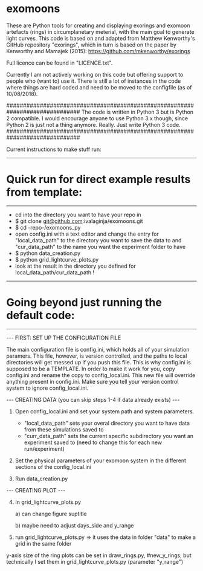 # exomoons

These are Python tools for creating and displaying exorings and exomoon artefacts (rings) in circumplanetary meterial,
with the main goal to generate light curves.
This code is based on and adapted from Matthew Kenworthy's GitHub repository "exorings", which in turn is based on
the paper by Kenworthy and Mamajek (2015):
https://github.com/mkenworthy/exorings

Full licence can be found in "LICENCE.txt".

Currently I am not actively working on this code but offering support to people who (want to) use it.
There is still a lot of instances in the code where things are hard coded and need to be moved to the configfile (as of 10/08/2018).

##############################################################################
The code is written in Python 3 but is Python 2 compatible. I would encourage anyone to use Python 3.x though, since Python 2 is just not a thing anymore. Really. Just write Python 3 code.
##############################################################################

Current instructions to make stuff run:

-------------
# Quick run for direct example results from template:
-------------

- cd into the directory you want to have your repo in
- $ git clone git@github.com:ivalaginja/exomoons.git
- $ cd -repo-/exomoons_py
- open config.ini with a text editor and change the entry for "local_data_path" to the directory you want to save the data to and "cur_data_path" to the name you want the experiment folder to have
- $ python data_creation.py
- $ python grid_lightcurve_plots.py
- look at the result in the directory you defined for local_data_path/cur_data_path !

-------------
# Going beyond just running the default code:
-------------

--- FIRST: SET UP THE CONFIGURATION FILE

The main configuration file is config.ini, which holds all of your simulation paramers. This file,
however, is version controlled, and the paths to local directories will get messed up if you push this
file. This is why config.ini is supposed to be a TEMPLATE. In order to make it work for you,
copy config.ini and rename the copy to config_local.ini. This new file will override anything present
in config.ini. Make sure you tell your version control system to ignore config_local.ini.


--- CREATING DATA (you can skip steps 1-4 if data already exists) ---

1) Open config_local.ini and set your system path and system parameters.
    - "local_data_path" sets your overal directory you want to have data from these simulations saved to
    - "curr_data_path" sets the current specific subdirectory you want an experiment saved to (need to change this for each new run/experiment)

2) Set the physical parameters of your exomoon system in the different sections of the config_local.ini

3) Run data_creation.py


--- CREATING PLOT ---

4) In grid_lightcurve_plots.py

    a) can change figure suptitle
    
    b) maybe need to adjust days_side and y_range

5) run grid_lightcurve_plots.py
    => it uses the data in folder "data" to make a grid in the same folder


y-axis size of the ring plots can be set in draw_rings.py, #new_y_rings; but technically I set them in grid_lightcurve_plots.py (parameter "y_range")
